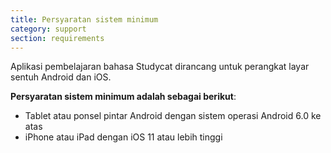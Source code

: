 ```yaml
---
title: Persyaratan sistem minimum
category: support 
section: requirements
---
```

Aplikasi pembelajaran bahasa Studycat dirancang untuk perangkat layar sentuh Android dan iOS.


 


**Persyaratan sistem minimum adalah sebagai berikut**:


* Tablet atau ponsel pintar Android dengan sistem operasi Android 6\.0 ke atas 
* iPhone atau iPad dengan iOS 11 atau lebih tinggi